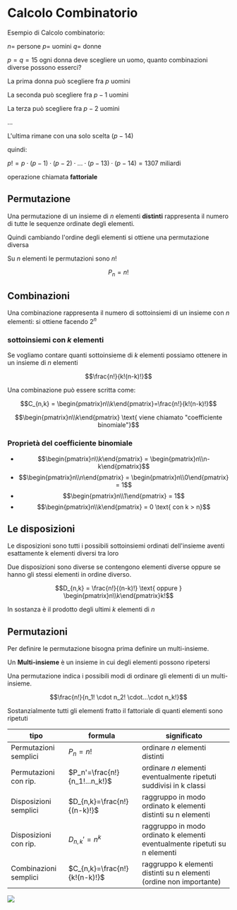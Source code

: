 ﻿
# Calcolo Combinatorio
Esempio di Calcolo combinatorio:

$n =$ persone
$p =$ uomini
$q =$ donne

$p = q=15$
ogni donna deve scegliere un uomo, quanto combinazioni diverse possono esserci?

La prima donna può scegliere fra $p$ uomini

La seconda può scegliere fra $p-1$ uomini

La terza può scegliere fra $p-2$ uomini

...

L'ultima rimane con una solo scelta $(p-14)$

quindi:

$p!= p \cdot (p-1) \cdot (p-2) \cdot ... \cdot (p-13) \cdot (p-14) = 1307$ miliardi

operazione chiamata **fattoriale**

## Permutazione

Una permutazione di un insieme di $n$ elementi **distinti** rappresenta il numero di tutte le sequenze ordinate degli elementi.

Quindi cambiando l'ordine degli elementi si ottiene una permutazione diversa

Su $n$ elementi le permutazioni sono $n!$

$$P_n = n!$$

## Combinazioni

Una combinazione rappresenta il numero di sottoinsiemi di un insieme con $n$ elementi: si ottiene facendo $2^n$

### sottoinsiemi con $k$ elementi

Se vogliamo contare quanti sottoinsieme di $k$ elementi possiamo ottenere in un insieme di $n$ elementi

$$\frac{n!}{k!(n-k)!}$$

Una combinazione può essere scritta come:

$$C_{n,k} = \begin{pmatrix}n\\k\end{pmatrix}=\frac{n!}{k!(n-k)!}$$


$$\begin{pmatrix}n\\k\end{pmatrix} \text{ viene chiamato "coefficiente binomiale"}$$

### Proprietà del coefficiente binomiale

- $$\begin{pmatrix}n\\k\end{pmatrix} = \begin{pmatrix}n\\n-k\end{pmatrix}$$
- $$\begin{pmatrix}n\\n\end{pmatrix} = \begin{pmatrix}n\\0\end{pmatrix} = 1$$
- $$\begin{pmatrix}n\\1\end{pmatrix} = 1$$
- $$\begin{pmatrix}n\\k\end{pmatrix} = 0 \text{ con k > n}$$


## Le disposizioni

Le disposizioni sono tutti i possibili sottoinsiemi ordinati dell'insieme aventi esattamente k elementi diversi tra loro

Due disposizioni sono diverse se contengono elementi diverse oppure se hanno gli stessi elementi in ordine diverso.

$$D_{n,k} = \frac{n!}{(n-k)!} \text{ oppure } \begin{pmatrix}n\\k\end{pmatrix}k!$$

In sostanza è il prodotto degli ultimi $k$ elementi di $n$

## Permutazioni

Per definire le permutazione bisogna prima definire un multi-insieme.

Un **Multi-insieme** è un insieme in cui degli elementi possono ripetersi

Una permutazione indica i possibili modi di ordinare gli elementi di un multi-insieme.

$$\frac{n!}{n_1! \cdot n_2! \cdot...\cdot n_k!}$$

Sostanzialmente tutti gli elementi fratto il fattoriale di quanti elementi sono ripetuti

| tipo | formula | significato |
|--|--|--|
| Permutazioni semplici | $P_n=n!$ | ordinare $n$ elementi distinti |
| Permutazioni con rip. | $P_n'=\frac{n!}{n_1!...n_k!}$ | ordinare $n$ elementi eventualmente ripetuti suddivisi in k classi |
| Disposizioni semplici | $D_{n,k}=\frac{n!}{(n-k)!}$ | raggruppo in modo ordinato k elementi distinti su n elementi |
| Disposizioni con rip. | $D_{n,k}'=n^k$ | raggruppo in modo ordinato k elementi eventualmente ripetuti su n elementi |
| Combinazioni semplici | $C_{n,k}=\frac{n!}{k!(n-k)!}$ | raggruppo k elementi distinti su n elementi (ordine non importante) |


![](https://i.ibb.co/xSxMfH0/albero-calc-comb.png)

